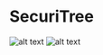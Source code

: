 # SecuriTree
![alt text](https://github.com/[username]/[reponame]/blob/[branch]/image.jpg?raw=true)
![alt text](https://github.com/katlegokt38/securi-tree/edit/main/images/1.jpg?raw=true)

